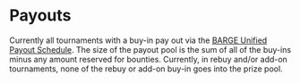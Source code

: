 # Payouts

Currently all tournaments with a buy-in pay out via the [BARGE Unified
Payout Schedule](../barge/payouts.html).  The size of the payout pool
is the sum of all of the buy-ins minus any amount reserved for bounties.
Currently, in rebuy and/or add-on tournaments, none of the rebuy or add-on
buy-in goes into the prize pool.
